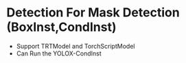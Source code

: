 # Detection For Mask Detection (BoxInst,CondInst)
* Support TRTModel and TorchScriptModel
* Can Run the YOLOX-CondInst
